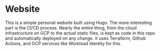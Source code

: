 # Website

This is a simple personal website built using Hugo. The more interesting part is the CI/CD process. Nearly the entire thing, from the cloud infrastructure on GCP to the actual static files, is kept as code in this repo and automatically deployed on any change. It uses Terraform, Github Actions, and GCP services like Workload Identity for this.

